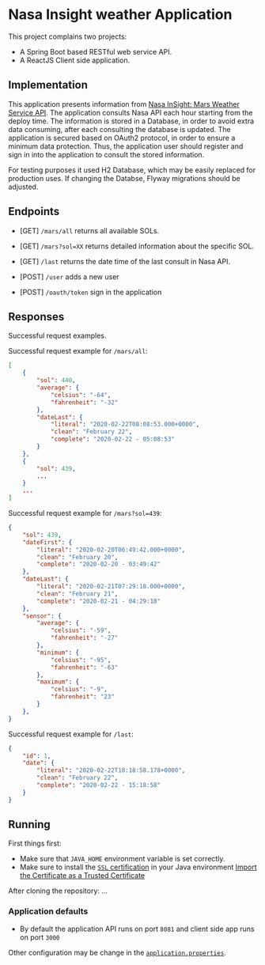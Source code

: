 # Nasa Insight weather Application

This project complains two projects:
- A Spring Boot based RESTful web service API.
- A ReactJS Client side application.

## Implementation
This application presents information from [Nasa InSight: Mars Weather Service API](https://api.nasa.gov/assets/insight/InSight%20Weather%20API%20Documentation.pdf).
The application consults Nasa API each hour starting from the deploy time.
The information is stored in a Database, in order to avoid extra data consuming, after each consulting the database is updated.
The application is secured based on OAuth2 protocol, in order to ensure a minimum data protection.
Thus, the application user should register and sign in into the application to consult the stored information.

For testing purposes it used H2 Database, which may be easily replaced for production uses.
If changing the Databse, Flyway migrations should be adjusted.

## Endpoints
- [GET] `/mars/all` returns all available SOLs.
- [GET] `/mars?sol=XX` returns detailed information about the specific SOL.
- [GET] `/last` returns the date time of the last consult in Nasa API.

- [POST] `/user` adds a new user
- [POST] `/oauth/token` sign in the application


## Responses

Successful request examples.

Successful request example for `/mars/all`:
```json
[
    {
        "sol": 440,
        "average": {
            "celsius": "-64",
            "fahrenheit": "-32"
        },
        "dateLast": {
            "literal": "2020-02-22T08:08:53.000+0000",
            "clean": "February 22",
            "complete": "2020-02-22 - 05:08:53"
        }
    },
    {
        "sol": 439,
        ...
    }
    ...
]
```

Successful request example for `/mars?sol=439`:
```json
{
    "sol": 439,
    "dateFirst": {
        "literal": "2020-02-20T06:49:42.000+0000",
        "clean": "February 20",
        "complete": "2020-02-20 - 03:49:42"
    },
    "dateLast": {
        "literal": "2020-02-21T07:29:18.000+0000",
        "clean": "February 21",
        "complete": "2020-02-21 - 04:29:18"
    },
    "sensor": {
        "average": {
            "celsius": "-59",
            "fahrenheit": "-27"
        },
        "minimum": {
            "celsius": "-95",
            "fahrenheit": "-63"
        },
        "maximum": {
            "celsius": "-9",
            "fahrenheit": "23"
        }
    },
}
```

Successful request example for `/last`:
```json
{
    "id": 1,
    "date": {
        "literal": "2020-02-22T18:18:58.178+0000",
        "clean": "February 22",
        "complete": "2020-02-22 - 15:18:58"
    }
}
```

## Running

First things first:
- Make sure that `JAVA_HOME` environment variable is set correctly.
- Make sure to install the [`SSL` certification](/PreodayMars/src/main/resources/trust/mars-demo.cer) in your Java environment [Import the Certificate as a Trusted Certificate](https://docs.oracle.com/javase/tutorial/security/toolsign/rstep2.html)

After cloning the repository:
...

### Application defaults

- By default the application API runs on port `8081` and client side app runs on port `3000`

Other configuration may be change in the [`application.properties`](/PreodayMars/src/main/resources/application.properties).
